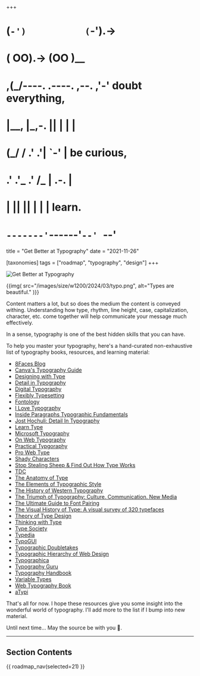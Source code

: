 +++
#   (`-')           (`-').->
#   ( OO).->        (OO )__
# ,(_/----. .----. ,--. ,'-' doubt everything,
# |__,    |\_,-.  ||  | |  |
#  (_/   /    .' .'|  `-'  | be curious,
#  .'  .'_  .'  /_ |  .-.  |
# |       ||      ||  | |  | learn.
# `-------'`------'`--' `--'

title = "Get Better at Typography"
date = "2021-11-26"

[taxonomies]
tags = ["roadmap", "typography", "design"]
+++

![Get Better at Typography](/images/size/w1200/2024/03/typo.png)

{{img(
  src="/images/size/w1200/2024/03/typo.png",
  alt="Types are beautiful."
)}}

Content matters a lot, but so does the medium the content is conveyed withing.
Understanding how type, rhythm, line height, case, capitalization, character,
etc. come together will help communicate your message much effectively.

In a sense, typography is one of the best hidden skills that you can have.

To help you master your typography, here's a hand-curated non-exhaustive list of
typography books, resources, and learning material:

* [8Faces Blog](https://blog.8faces.com/)
* [Canva's Typography Guide](https://www.canva.com/learn/typography-guide/)
* [Designing with Type](https://www.goodreads.com/book/show/28600.Designing_with_Type)
* [Detail in Typography](https://www.goodreads.com/book/show/2318174.Detail_In_Typography)
* [Digital Typography](https://www.goodreads.com/book/show/119197.Digital_Typography)
* [Flexibly Typesetting](https://abookapart.com/products/flexible-typesetting)
* [Fontology](https://www.fonts.com/content/learning/fontology)
* [I Love Typography](https://ilovetypography.com/)
* [Inside Paragraphs Typographic Fundamentals](https://www.goodreads.com/book/show/15772292-inside-paragraphs)
* [Jost Hochuli: Detail In Typography](https://www.goodreads.com/book/show/2318174.Detail_In_Typography)
* [Learn Type](https://thefutur.com/blog/learn-typography)
* [Microsoft Typography](https://docs.microsoft.com/en-us/typography/)
* [On Web Typography](https://www.goodreads.com/book/show/13608106-on-web-typograph)
* [Practical Typgoraphy](https://practicaltypography.com/)
* [Pro Web Type](https://prowebtype.com/)
* [Shady Characters](https://www.goodreads.com/book/show/17573647-shady-characters)
* [Stop Stealing Sheep & Find Out How Type Works](https://www.goodreads.com/book/show/378165.Stop_Stealing_Sheep_Find_Out_How_Type_Works)
* [TDC](https://www.tdc.org/)
* [The Anatomy of Type](https://www.goodreads.com/book/show/13623981-the-anatomy-of-type)
* [The Elements of Typographic Style](https://www.goodreads.com/book/show/44735.The_Elements_of_Typographic_Style)
* [The History of Western Typography](https://en.wikipedia.org/wiki/History_of_Western_typography)
* [The Triumph of Typography: Culture. Communication. New Media](https://www.goodreads.com/book/show/26095079-the-triumph-of-typography)
* [The Ultimate Guide to Font Pairing](https://www.canva.com/learn/the-ultimate-guide-to-font-pairing/)
* [The Visual History of Type: A visual survey of 320 typefaces](https://www.goodreads.com/book/show/33785427-the-visual-history-of-type)
* [Theory of Type Design](https://www.goodreads.com/book/show/38818935-theory-of-type-design)
* [Thinking with Type](https://www.goodreads.com/book/show/69736.Thinking_with_Type)
* [Type Society](https://www.typesociety.org/)
* [Typedia](http://typedia.com/)
* [TypoGUI](http://www.typogui.de/)
* [Typographic Doubletakes](https://www.typography.com/blog/typographic-doubletakes)
* [Typographic Hierarchy of Web Design](https://99designs.co.uk/blog/tips/typographic-hierarchy-web-design/)
* [Typographica](https://typographica.org/)
* [Typography Guru](https://typography.guru/)
* [Typography Handbook](https://typographyhandbook.com/)
* [Variable Types](https://variablefonts.io/)
* [Web Typography Book](http://book.webtypography.net/)
* [aTypi](https://www.atypi.org/)

That's all for now. I hope these resources give you some insight into the
wonderful world of typography. I'll add more to the list if I bump into new
material.

Until next time... May the source be with you 🦄.

--------

## Section Contents

{{ roadmap_nav(selected=21) }}
